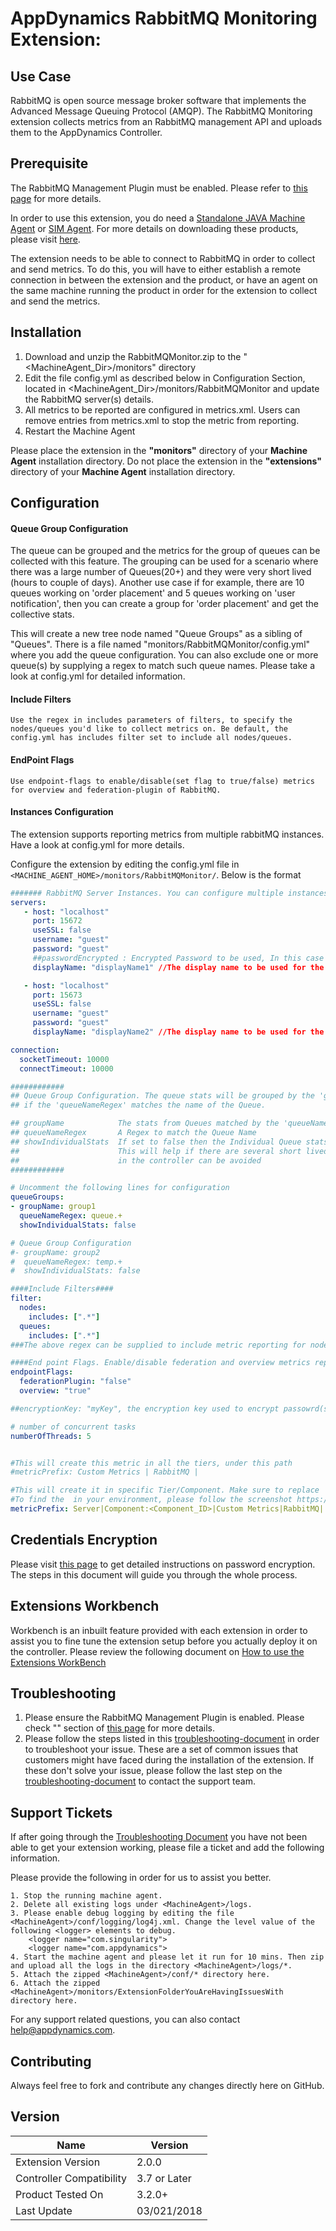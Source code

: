 #
# AppDynamics RabbitMQ Monitoring Extension:

## Use Case

RabbitMQ is open source message broker software that implements the Advanced Message Queuing Protocol (AMQP).
The RabbitMQ Monitoring extension collects metrics from an RabbitMQ management API and uploads them to the AppDynamics Controller.

## Prerequisite

The RabbitMQ Management Plugin must be enabled. Please refer to  [this page](http://www.rabbitmq.com/management.html) for more details.

In order to use this extension, you do need a [Standalone JAVA Machine Agent](https://docs.appdynamics.com/display/PRO44/Java+Agent) or [SIM Agent](https://docs.appdynamics.com/display/PRO44/Server+Visibility).  For more details on downloading these products, please  visit [here](https://download.appdynamics.com/).

The extension needs to be able to connect to RabbitMQ in order to collect and send metrics. To do this, you will have to either establish a remote connection in between the extension and the product, or have an agent on the same machine running the product in order for the extension to collect and send the metrics.

## Installation

1. Download and unzip the RabbitMQMonitor.zip to the "<MachineAgent_Dir>/monitors" directory
2. Edit the file config.yml as described below in Configuration Section, located in    <MachineAgent_Dir>/monitors/RabbitMQMonitor and update the RabbitMQ server(s) details.
3. All metrics to be reported are configured in metrics.xml. Users can remove entries from metrics.xml to stop the metric from reporting.
4. Restart the Machine Agent


Please place the extension in the **"monitors"** directory of your **Machine Agent** installation directory. Do not place the extension in the **"extensions"** directory of your **Machine Agent** installation directory.

## Configuration

#### Queue Group Configuration

   The queue can be grouped and the metrics for the group of queues can be collected with this feature. The grouping can be   used for a scenario where there was a large number of Queues(20+) and they were very short lived (hours to couple of days). Another use case if for example, there are 10 queues working on 'order placement' and 5 queues working on 'user notification', then you can create a group for 'order placement' and get the collective stats.

   This will create a new tree node named "Queue Groups" as a sibling of "Queues". There is a file named "monitors/RabbitMQMonitor/config.yml" where you add the queue configuration.
You can also exclude one or more queue(s) by supplying a regex to match such queue names. Please take a look at config.yml for detailed information.

#### Include Filters

    Use the regex in includes parameters of filters, to specify the nodes/queues you'd like to collect metrics on. Be default, the config.yml has includes filter set to include all nodes/queues.

#### EndPoint Flags

    Use endpoint-flags to enable/disable(set flag to true/false) metrics for overview and federation-plugin of RabbitMQ.

#### Instances Configuration

   The extension supports reporting metrics from multiple rabbitMQ instances. Have a look at config.yml for more details.

   Configure the extension by editing the config.yml file in `<MACHINE_AGENT_HOME>/monitors/RabbitMQMonitor/`. Below is the format


``` yaml
####### RabbitMQ Server Instances. You can configure multiple instances as follows to report metrics from #######
servers:
   - host: "localhost"
     port: 15672
     useSSL: false
     username: "guest"
     password: "guest"
     ##passwordEncrypted : Encrypted Password to be used, In this case do not use normal password field as above
     displayName: "displayName1" //The display name to be used for the metrics of this server, mandatory

   - host: "localhost"
     port: 15673
     useSSL: false
     username: "guest"
     password: "guest"
     displayName: "displayName2" //The display name to be used for the metrics of this server, mandatory

connection:
  socketTimeout: 10000
  connectTimeout: 10000

############
## Queue Group Configuration. The queue stats will be grouped by the 'groupName'
## if the 'queueNameRegex' matches the name of the Queue.

## groupName            The stats from Queues matched by the 'queueNameRegex' will be reported under this name
## queueNameRegex       A Regex to match the Queue Name
## showIndividualStats  If set to false then the Individual Queue stats will not be reported.
##                      This will help if there are several short lived queues and an explosion of metrics
##                      in the controller can be avoided
############

# Uncomment the following lines for configuration
queueGroups:
- groupName: group1
  queueNameRegex: queue.+
  showIndividualStats: false

# Queue Group Configuration
#- groupName: group2
#  queueNameRegex: temp.+
#  showIndividualStats: false

####Include Filters####
filter:
  nodes:
    includes: [".*"]
  queues:
    includes: [".*"]
###The above regex can be supplied to include metric reporting for nodes/queue names that match this regex###

####End point Flags. Enable/disable federation and overview metrics reporting####
endpointFlags:
  federationPlugin: "false"
  overview: "true"

##encryptionKey: "myKey", the encryption key used to encrypt passowrd(s), same will be used to decrypt`

# number of concurrent tasks
numberOfThreads: 5


#This will create this metric in all the tiers, under this path
#metricPrefix: Custom Metrics | RabbitMQ |

#This will create it in specific Tier/Component. Make sure to replace  with the appropriate one from your environment.
#To find the  in your environment, please follow the screenshot https://docs.appdynamics.com/display/PRO42/Build+a+Monitoring+Extension+Using+Java
metricPrefix: Server|Component:<Component_ID>|Custom Metrics|RabbitMQ|
```
## Credentials Encryption

Please visit [this page](https://community.appdynamics.com/t5/Knowledge-Base/How-to-use-Password-Encryption-with-Extensions/ta-p/29397) to get detailed instructions on password encryption. The steps in this document will guide you through the whole process.

## Extensions Workbench
Workbench is an inbuilt feature provided with each extension in order to assist you to fine tune the extension setup before you actually deploy it on the controller. Please review the following document on [How to use the Extensions WorkBench](https://community.appdynamics.com/t5/Knowledge-Base/How-to-use-the-Extensions-WorkBench/ta-p/30130)

## Troubleshooting
1. Please ensure the RabbitMQ Management Plugin is enabled. Please check "" section of [this page](http://www.rabbitmq.com/management.html) for more details.
2. Please follow the steps listed in this [troubleshooting-document](https://community.appdynamics.com/t5/Knowledge-Base/How-to-troubleshoot-missing-custom-metrics-or-extensions-metrics/ta-p/28695) in order to troubleshoot your issue. These are a set of common issues that customers might have faced during the installation of the extension. If these don't solve your issue, please follow the last step on the [troubleshooting-document](https://community.appdynamics.com/t5/Knowledge-Base/How-to-troubleshoot-missing-custom-metrics-or-extensions-metrics/ta-p/28695) to contact the support team.

## Support Tickets
If after going through the [Troubleshooting Document](https://community.appdynamics.com/t5/Knowledge-Base/How-to-troubleshoot-missing-custom-metrics-or-extensions-metrics/ta-p/28695) you have not been able to get your extension working, please file a ticket and add the following information.

Please provide the following in order for us to assist you better.

    1. Stop the running machine agent.
    2. Delete all existing logs under <MachineAgent>/logs.
    3. Please enable debug logging by editing the file <MachineAgent>/conf/logging/log4j.xml. Change the level value of the following <logger> elements to debug.
        <logger name="com.singularity">
        <logger name="com.appdynamics">
    4. Start the machine agent and please let it run for 10 mins. Then zip and upload all the logs in the directory <MachineAgent>/logs/*.
    5. Attach the zipped <MachineAgent>/conf/* directory here.
    6. Attach the zipped <MachineAgent>/monitors/ExtensionFolderYouAreHavingIssuesWith directory here.

For any support related questions, you can also contact help@appdynamics.com.



## Contributing

Always feel free to fork and contribute any changes directly here on GitHub.

## Version
|          Name            |  Version   |
|--------------------------|------------|
|Extension Version         |2.0.0       |
|Controller Compatibility  |3.7 or Later|
|Product Tested On         |3.2.0+      |
|Last Update               |03/021/2018 |

